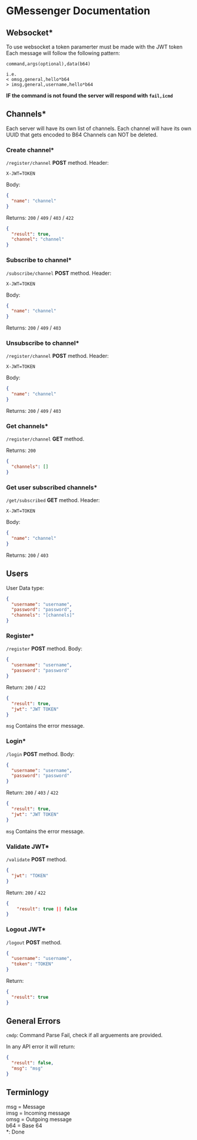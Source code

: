 # GMessenger Documentation

## Websocket\*

To use websocket a token paramerter must be made with the JWT token
Each message will follow the following pattern:

```
command,args(optional),data(b64)

i.e.
< omsg,general,hello*b64
> imsg,general,username,hello*b64
```

**IF the command is not found the server will respond with `fail,icmd`**

## Channels\*

Each server will have its own list of channels.
Each channel will have its own UUID that gets encoded to B64
Channels can NOT be deleted.

### Create channel\*

`/register/channel` **POST** method.
Header:

```
X-JWT=TOKEN
```

Body:

```json
{
  "name": "channel"
}
```

Returns:
`200` / `409` / `403` / `422`

```json
{
  "result": true,
  "channel": "channel"
}
```

### Subscribe to channel\*

`/subscribe/channel` **POST** method.
Header:

```
X-JWT=TOKEN
```

Body:

```json
{
  "name": "channel"
}
```

Returns:
`200` / `409` / `403`

### Unsubscribe to channel\*

`/register/channel` **POST** method.
Header:

```
X-JWT=TOKEN
```

Body:

```json
{
  "name": "channel"
}
```

Returns:
`200` / `409` / `403`

### Get channels\*

`/register/channel` **GET** method.

Returns:
`200`

```json
{
  "channels": []
}
```

### Get user subscribed channels\*

`/get/subscribed` **GET** method.
Header:

```
X-JWT=TOKEN
```

Body:

```json
{
  "name": "channel"
}
```

Returns:
`200` / `403`

## Users

User Data type:

```json
{
  "username": "username",
  "password": "password",
  "channels": "[channels]"
}
```

### Register\*

`/register` **POST** method.
Body:

```json
{
  "username": "username",
  "password": "password"
}
```

Return:
`200` / `422`

```json
{
  "result": true,
  "jwt": "JWT TOKEN"
}
```

`msg` Contains the error message.

### Login\*

`/login` **POST** method.
Body:

```json
{
  "username": "username",
  "password": "password"
}
```

Return:
`200` / `403` / `422`

```json
{
  "result": true,
  "jwt": "JWT TOKEN"
}
```

`msg` Contains the error message.

### Validate JWT\*

`/validate` **POST** method.

```json
{
  "jwt": "TOKEN"
}
```

Return:
`200` / `422`

```json
{
    "result": true || false
}
```

### Logout JWT\*

`/logout` **POST** method.

```json
{
  "username": "username",
  "token": "TOKEN"
}
```

Return:

```json
{
  "result": true
}
```

## General Errors

`cmdp`: Command Parse Fail, check if all arguements are provided.

In any API error it will return:

```json
{
  "result": false,
  "msg": "msg"
}
```

## Terminlogy

msg = Message  
imsg = Incoming message  
omsg = Outgoing message  
b64 = Base 64  
\*: Done

